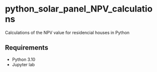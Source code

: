 # python_solar_panel_NPV_calculations
Calculations of the NPV value for residencial houses in Python
## Requirements
- Python 3.10
- Jupyter lab